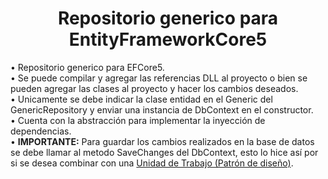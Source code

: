 
<h1 align="center">Repositorio generico para EntityFrameworkCore5</h1>

• Repositorio generico para EFCore5. <br>
• Se puede compilar y agregar las referencias DLL al proyecto o bien se pueden agregar las clases al proyecto y hacer los cambios deseados. <br>
• Unicamente se debe indicar la clase entidad en el Generic del GenericRepository y enviar una instancia de DbContext en el constructor. <br>
• Cuenta con la abstracción para implementar la inyección de dependencias. <br>
• <b>IMPORTANTE:</b> Para guardar los cambios realizados en la base de datos se debe llamar al metodo SaveChanges del DbContext, esto lo hice
  así por si se desea combinar con una <a href="https://www.c-sharpcorner.com/UploadFile/b1df45/unit-of-work-in-repository-pattern/#:~:text=Unit%20of%20Work%20is%20the,update%2Fdelete%20and%20so%20on.">
  Unidad de Trabajo (Patrón de diseño)</a>. 


